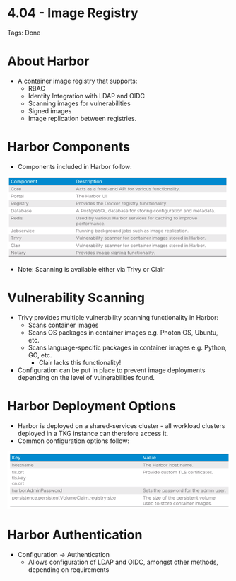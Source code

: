 # 4.04 - Image Registry

Tags: Done

# About Harbor

- A container image registry that supports:
    - RBAC
    - Identity Integration with LDAP and OIDC
    - Scanning images for vulnerabilities
    - Signed images
    - Image replication between registries.

# Harbor Components

- Components included in Harbor follow:

![Untitled](4%2004%20-%20Image%20Registry%201dff3d4f6aa643e09155c09af4cc4c0a/Untitled.png)

- Note: Scanning is available either via Trivy or Clair

# Vulnerability Scanning

- Trivy provides multiple vulnerability scanning functionality in Harbor:
    - Scans container images
    - Scans OS packages in container images e.g. Photon OS, Ubuntu, etc.
    - Scans language-specific packages in container images e.g. Python, GO, etc.
        - Clair lacks this functionality!
- Configuration can be put in place to prevent image deployments depending on the level of vulnerabilities found.

# Harbor Deployment Options

- Harbor is deployed on a shared-services cluster - all workload clusters deployed in a TKG instance can therefore access it.
- Common configuration options follow:

![Untitled](4%2004%20-%20Image%20Registry%201dff3d4f6aa643e09155c09af4cc4c0a/Untitled%201.png)

# Harbor Authentication

- Configuration → Authentication
    - Allows configuration of LDAP and OIDC, amongst other methods, depending on requirements